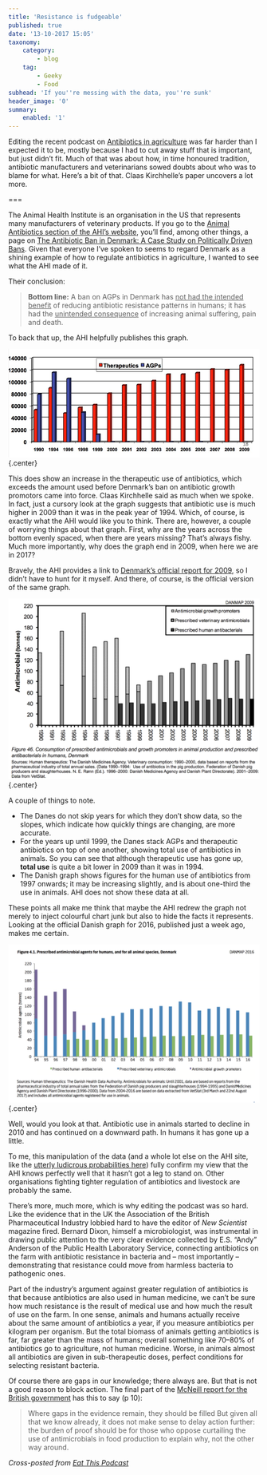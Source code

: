 ```yaml
---
title: 'Resistance is fudgeable'
published: true
date: '13-10-2017 15:05'
taxonomy:
    category:
        - blog
    tag:
        - Geeky
        - Food
subhead: 'If you''re messing with the data, you''re sunk'
header_image: '0'
summary:
    enabled: '1'
---
```


<p>Editing the recent podcast on <a href="http://eatthispodcast.com/antibiotics-and-agriculture/" Class="u-in-reply-to">Antibiotics in agriculture</a> was far harder than I expected it to be, mostly because I had to cut away stuff that is important, but just didn&#8217;t fit. Much of that was about how, in time honoured tradition, antibiotic manufacturers and veterinarians sowed doubts about who was to blame for what. Here&#8217;s a bit of that. Claas Kirchhelle&#8217;s paper uncovers a lot more.</p>

===

<p>The Animal Health Institute is an organisation in the US that represents many manufacturers of veterinary products. If you go to the <a href="http://www.ahi.org/issues-advocacy/animal-antibiotics/">Animal Antibiotics section of the AHI&#8217;s website</a>, you&#8217;ll find, among other things, a page on <a href="http://www.ahi.org/issues-advocacy/animal-antibiotics/the-antibiotic-ban-in-denmark-a-case-study-on-politically-driven-bans/">The Antibiotic Ban in Denmark: A Case Study on Politically Driven Bans</a>. Given that everyone I&#8217;ve spoken to seems to regard Denmark as a shining example of how to regulate antibiotics in agriculture, I wanted to see what the AHI made of it. </p>

<p>Their conclusion:</p>

<blockquote>
<p><i class="fa fa-quote-left fa-2x fa-pull-left" aria-hidden="true"></i> <strong>Bottom line:</strong> A ban on AGPs in Denmark has <span style="text-decoration:underline">not had the intended benefit</span> of reducing antibiotic resistance patterns in humans; it has had the <span style="text-decoration:underline">unintended consequence</span> of increasing animal suffering, pain and death.</p>
</blockquote>

<p>To back that up, the AHI helpfully publishes this graph.</p>

![Ahi graph of danmap data](Graph%201.jpg){.center}

<p>This does show an increase in the therapeutic use of antibiotics, which exceeds the amount used before Denmark&#8217;s ban on antibiotic growth promotors came into force. Claas Kirchhelle said as much when we spoke. In fact, just a cursory look at the graph suggests that antibiotic use is much higher in 2009 than it was in the peak year of 1994. Which, of course, is exactly what the AHI would like you to think. There are, however, a couple of worrying things about that graph. First, why are the years across the bottom evenly spaced, when there are years missing? That&#8217;s always fishy. Much more importantly, why does the graph end in 2009, when here we are in 2017?</p>

<p>Bravely, the AHI provides a link to <a href="https://www.danmap.org/~/media/projekt%20sites/danmap/danmap%20reports/danmap_2009.ashx">Denmark&#8217;s official report for 2009</a>, so I didn&#8217;t have to hunt for it myself. And there, of course, is the official version of the same graph.</p>

![Danmap graph of danmap data](graph-2.png){.center} 

<p>A couple of things to note.</p>

<ul>
<li>The Danes do not skip years for which they don&#8217;t show data, so the slopes, which indicate how quickly things are changing, are more accurate.</li>
<li>For the years up until 1999, the Danes stack AGPs and therapeutic antibiotics on top of one another, showing total use of antibiotics in animals. So you can see that although therapeutic use has gone up, <strong>total use</strong> is quite a bit lower in 2009 than it was in 1994.</li>
<li>The Danish graph shows figures for the human use of antibiotics from 1997 onwards; it may be increasing slightly, and is about one-third the use in animals. AHI does not show these data at all.</li>
</ul>

<p>These points all make me think that maybe the AHI redrew the graph not merely to inject colourful chart junk but also to hide the facts it represents. Looking at the official Danish graph for 2016, published just a week ago, makes me certain.</p>

![Danmap graph 2016](graph%203.png){.center} 

<p>Well, would you look at that. Antibiotic use in animals started to decline in 2010 and has continued on a downward path. In humans it has gone up a little.</p>

<p>To me, this manipulation of the data (and a whole lot else on the AHI site, like the <a href="http://www.ahi.org/issues-advocacy/animal-antibiotics/antibiotics-and-danger/">utterly ludicrous probabilities here</a>) fully confirm my view that the AHI knows perfectly well that it hasn&#8217;t got a leg to stand on. Other organisations fighting tighter regulation of antibiotics and livestock are probably the same.</p>

<p>There&#8217;s more, much more, which is why editing the podcast was so hard. Like the evidence that in the UK the Association of the British Pharmaceutical Industry lobbied hard to have the editor of <em>New Scientist</em> magazine fired. Bernard Dixon, himself a microbiologist, was instrumental in drawing public attention to the very clear evidence collected by E.S. &#8220;Andy&#8221; Anderson of the Public Health Laboratory Service, connecting antibiotics on the farm with antibiotic resistance in bacteria and &#8211; most importantly &#8211; demonstrating that resistance could move from harmless bacteria to pathogenic ones. </p>

<p>Part of the industry&#8217;s argument against greater regulation of antibiotics is that because antibiotics are also used in human medicine, we can&#8217;t be sure how much resistance is the result of medical use and how much the result of use on the farm. In one sense, animals and humans actually receive about the same amount of antibiotics a year, if you measure antibiotics per kilogram per organism. But the total biomass of animals getting antibiotics is far, far greater than the mass of humans; overall something like 70&#8211;80% of antibiotics go to agriculture, not human medicine. Worse, in animals almost all antibiotics are given in sub-therapeutic doses, perfect conditions for selecting resistant bacteria. </p>

<p>Of course there are gaps in our knowledge; there always are. But that is not a good reason to block action. The final part of the <a href="https://amr-review.org/">McNeill report for the British government</a> has this to say (p 10):</p>

<blockquote>
<p><i class="fa fa-quote-left fa-2x fa-pull-left" aria-hidden="true"></i> Where gaps in the evidence remain, they should be filled But given all that we know already, it does not make sense to delay action further: the burden of proof should be for those who oppose curtailing the use of antimicrobials in food production to explain why, not the other way around.</p>
</blockquote>

<i class="fa fa-arrows-alt" aria-hidden="true"></i> *Cross-posted from [Eat This Podcast](https://www.eatthispodcast.com/resistance-is-fudgeable/)*
